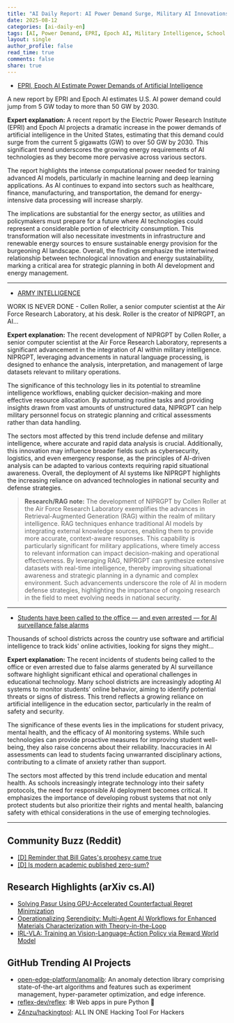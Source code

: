 ```yaml
---
title: "AI Daily Report: AI Power Demand Surge, Military AI Innovations, and Surveillance Backlash in Schools (2025-08-12)"
date: 2025-08-12
categories: [ai-daily-en]
tags: [AI, Power Demand, EPRI, Epoch AI, Military Intelligence, School Surveillance, NIPRGPT]
layout: single
author_profile: false
read_time: true
comments: false
share: true
---
```

- [EPRI, Epoch AI Estimate Power Demands of Artificial Intelligence](https://www.rtoinsider.com/112193-epri-epoch-ai-estimate-demand-ai/)

A new report by EPRI and Epoch AI estimates U.S. AI power demand could jump from 5 GW today to more than 50 GW by 2030.

**Expert explanation:**
A recent report by the Electric Power Research Institute (EPRI) and Epoch AI projects a dramatic increase in the power demands of artificial intelligence in the United States, estimating that this demand could surge from the current 5 gigawatts (GW) to over 50 GW by 2030. This significant trend underscores the growing energy requirements of AI technologies as they become more pervasive across various sectors.

The report highlights the intense computational power needed for training advanced AI models, particularly in machine learning and deep learning applications. As AI continues to expand into sectors such as healthcare, finance, manufacturing, and transportation, the demand for energy-intensive data processing will increase sharply.

The implications are substantial for the energy sector, as utilities and policymakers must prepare for a future where AI technologies could represent a considerable portion of electricity consumption. This transformation will also necessitate investments in infrastructure and renewable energy sources to ensure sustainable energy provision for the burgeoning AI landscape. Overall, the findings emphasize the intertwined relationship between technological innovation and energy sustainability, marking a critical area for strategic planning in both AI development and energy management.

---
- [ARMY INTELLIGENCE](https://www.army.mil/article/287605/army_intelligence)

WORK IS NEVER DONE - Collen Roller, a senior computer scientist at the Air Force Research Laboratory, at his desk. Roller is the creator of NIPRGPT, an AI...

**Expert explanation:**
The recent development of NIPRGPT by Collen Roller, a senior computer scientist at the Air Force Research Laboratory, represents a significant advancement in the integration of AI within military intelligence. NIPRGPT, leveraging advancements in natural language processing, is designed to enhance the analysis, interpretation, and management of large datasets relevant to military operations.

The significance of this technology lies in its potential to streamline intelligence workflows, enabling quicker decision-making and more effective resource allocation. By automating routine tasks and providing insights drawn from vast amounts of unstructured data, NIPRGPT can help military personnel focus on strategic planning and critical assessments rather than data handling.

The sectors most affected by this trend include defense and military intelligence, where accurate and rapid data analysis is crucial. Additionally, this innovation may influence broader fields such as cybersecurity, logistics, and even emergency response, as the principles of AI-driven analysis can be adapted to various contexts requiring rapid situational awareness. Overall, the deployment of AI systems like NIPRGPT highlights the increasing reliance on advanced technologies in national security and defense strategies.

> **Research/RAG note:**
> The development of NIPRGPT by Collen Roller at the Air Force Research Laboratory exemplifies the advances in Retrieval-Augmented Generation (RAG) within the realm of military intelligence. RAG techniques enhance traditional AI models by integrating external knowledge sources, enabling them to provide more accurate, context-aware responses. This capability is particularly significant for military applications, where timely access to relevant information can impact decision-making and operational effectiveness. By leveraging RAG, NIPRGPT can synthesize extensive datasets with real-time intelligence, thereby improving situational awareness and strategic planning in a dynamic and complex environment. Such advancements underscore the role of AI in modern defense strategies, highlighting the importance of ongoing research in the field to meet evolving needs in national security.

---
- [Students have been called to the office — and even arrested — for AI surveillance false alarms](https://www.nbcmiami.com/news/national-international/students-arrested-for-ai-surveillance-false-alarms/3675406/)

Thousands of school districts across the country use software and artificial intelligence to track kids' online activities, looking for signs they might...

**Expert explanation:**
The recent incidents of students being called to the office or even arrested due to false alarms generated by AI surveillance software highlight significant ethical and operational challenges in educational technology. Many school districts are increasingly adopting AI systems to monitor students' online behavior, aiming to identify potential threats or signs of distress. This trend reflects a growing reliance on artificial intelligence in the education sector, particularly in the realm of safety and security.

The significance of these events lies in the implications for student privacy, mental health, and the efficacy of AI monitoring systems. While such technologies can provide proactive measures for improving student well-being, they also raise concerns about their reliability. Inaccuracies in AI assessments can lead to students facing unwarranted disciplinary actions, contributing to a climate of anxiety rather than support.

The sectors most affected by this trend include education and mental health. As schools increasingly integrate technology into their safety protocols, the need for responsible AI deployment becomes critical. It emphasizes the importance of developing robust systems that not only protect students but also prioritize their rights and mental health, balancing safety with ethical considerations in the use of emerging technologies.

---

## Community Buzz (Reddit)
- [[D] Reminder that Bill Gates's prophesy came true](https://www.reddit.com/r/MachineLearning/comments/1mm5oqm/d_reminder_that_bill_gatess_prophesy_came_true/)
- [[D] Is modern academic published zero-sum?](https://www.reddit.com/r/MachineLearning/comments/1miq2y4/d_is_modern_academic_published_zerosum/)

## Research Highlights (arXiv cs.AI)
- [Solving Pasur Using GPU-Accelerated Counterfactual Regret Minimization](https://arxiv.org/abs/2508.06559)
- [Operationalizing Serendipity: Multi-Agent AI Workflows for Enhanced Materials Characterization with Theory-in-the-Loop](https://arxiv.org/abs/2508.06569)
- [IRL-VLA: Training an Vision-Language-Action Policy via Reward World Model](https://arxiv.org/abs/2508.06571)

## GitHub Trending AI Projects
- [open-edge-platform/anomalib](open-edge-platform/anomalib): An anomaly detection library comprising state-of-the-art algorithms and features such as experiment management, hyper-parameter optimization, and edge inference.
- [reflex-dev/reflex](reflex-dev/reflex): 🕸️ Web apps in pure Python 🐍
- [Z4nzu/hackingtool](Z4nzu/hackingtool): ALL IN ONE Hacking Tool For Hackers
